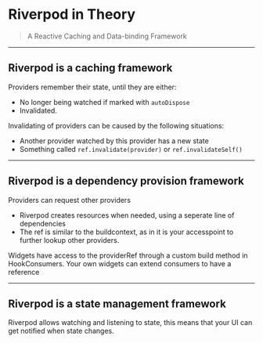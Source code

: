 # Riverpod in Theory

> A Reactive Caching and Data-binding Framework

---
## Riverpod is a caching framework

Providers remember their state, until they are either:
- No longer being watched if marked with `autoDispose`
- Invalidated.

Invalidating of providers can be caused by the following situations:
- Another provider watched by this provider has a new state
- Something called `ref.invalidate(provider)` or `ref.invalidateSelf()`

---
## Riverpod is a dependency provision framework

Providers can request other providers
- Riverpod creates resources when needed, using a seperate line of dependencies
- The ref is similar to the buildcontext, as in it is your accesspoint to further lookup other providers.

Widgets have access to the providerRef through a custom build method in HookConsumers. Your own widgets can extend consumers to have a reference

---
## Riverpod is a state management framework

Riverpod allows watching and listening to state, this means that your UI can get notified when state changes.

